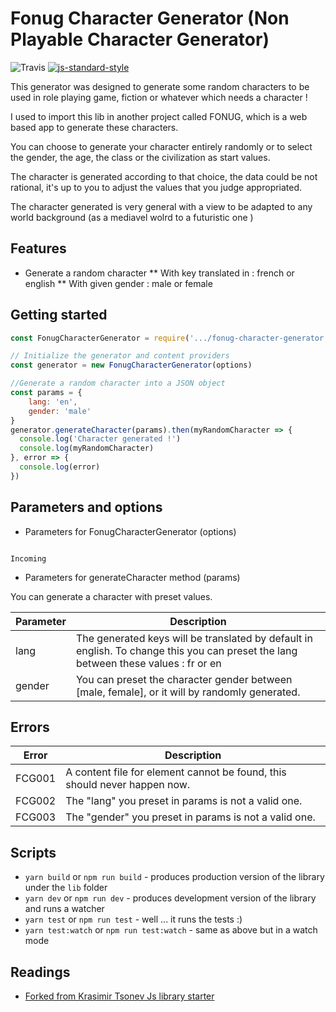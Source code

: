# Fonug Character Generator (Non Playable Character Generator)

![Travis](https://travis-ci.org/SebDez/fonug-character-generator.svg?branch=master)
[![js-standard-style](https://img.shields.io/badge/code%20style-standard-brightgreen.svg)](http://standardjs.com)

This generator was designed to generate some random characters to be used in role playing game, fiction or whatever which needs a character !

I used to import this lib in another project called FONUG, which is a web based app to generate these characters.

You can choose to generate your character entirely randomly or to select the gender, the age, the class or the civilization as start values.

The character is generated according to that choice, the data could be not rational, it's up to you to adjust the values that you judge appropriated.

The character generated is very general with a view to be adapted to any world background (as a mediavel wolrd to a futuristic one )


## Features

* Generate a random character
** With key translated in : french or english
** With given gender : male or female

## Getting started

```javascript
const FonugCharacterGenerator = require('.../fonug-character-generator')

// Initialize the generator and content providers
const generator = new FonugCharacterGenerator(options)

//Generate a random character into a JSON object
const params = {
    lang: 'en',
    gender: 'male'
}
generator.generateCharacter(params).then(myRandomCharacter => {
  console.log('Character generated !')
  console.log(myRandomCharacter)
}, error => {
  console.log(error)
})
```

## Parameters and options

* Parameters for FonugCharacterGenerator (options)

```

Incoming

```

* Parameters for generateCharacter method (params)

You can generate a character with preset values.

| Parameter     | Description         |
| ------------- | ------------- |
| lang          | The generated keys will be translated by default in english. To change this you can preset the lang between these values : fr or en |
| gender        | You can preset the character gender between [male, female], or it will by randomly generated.      |

## Errors

| Error  | Description |
| ------------- | ------------- |
| FCG001  | A content file for element cannot be found, this should never happen now.  |
| FCG002  | The "lang" you preset in params is not a valid one. |
| FCG003  | The "gender" you preset in params is not a valid one. |


## Scripts

* `yarn build` or `npm run build` - produces production version of the library under the `lib` folder
* `yarn dev` or `npm run dev` - produces development version of the library and runs a watcher
* `yarn test` or `npm run test` - well ... it runs the tests :)
* `yarn test:watch` or `npm run test:watch` - same as above but in a watch mode

## Readings

* [Forked from Krasimir Tsonev Js library starter](http://krasimirtsonev.com/blog/article/javascript-library-starter-using-webpack-es6)
